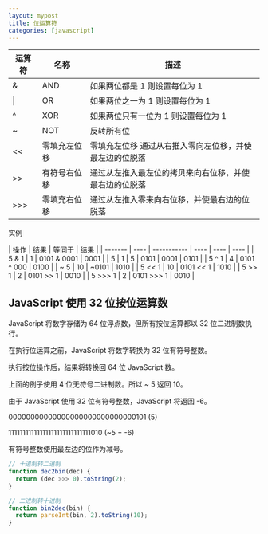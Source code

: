 ```yaml
---
layout: mypost
title: 位运算符
categories: [javascript]
---
```


| 运算符 | 名称         | 描述                                                    |
| ------ | ------------ | ------------------------------------------------------- |
| &      | AND          | 如果两位都是 1 则设置每位为 1                           |
| \|     | OR           | 如果两位之一为 1 则设置每位为 1                         |
| ^      | XOR          | 如果两位只有一位为 1 则设置每位为 1                     |
| ~      | NOT          | 反转所有位                                              |
| \<\<   | 零填充左位移 | 零填充左位移 通过从右推入零向左位移，并使最左边的位脱落 |
| \>\>   | 有符号右位移 | 通过从左推入最左位的拷贝来向右位移，并使最右边的位脱落  |
| \>\>\> | 零填充右位移 | 通过从左推入零来向右位移，并使最右边的位脱落            |

实例

| 操作    | 结果 | 等同于      | 结果 |
| ------- | ---- | ----------- | ---- | ---- | ---- |
| 5 & 1   | 1    | 0101 & 0001 | 0001 |
| 5       | 1    | 5           | 0101 | 0001 | 0101 |
| 5 ^ 1   | 4    | 0101 ^ 000  | 0100 |
| ~ 5     | 10   | ~0101       | 1010 |
| 5 << 1  | 10   | 0101 << 1   | 1010 |
| 5 >> 1  | 2    | 0101 >> 1   | 0010 |
| 5 >>> 1 | 2    | 0101 >>> 1  | 0010 |

## JavaScript 使用 32 位按位运算数

JavaScript 将数字存储为 64 位浮点数，但所有按位运算都以 32 位二进制数执行。

在执行位运算之前，JavaScript 将数字转换为 32 位有符号整数。

执行按位操作后，结果将转换回 64 位 JavaScript 数。

上面的例子使用 4 位无符号二进制数。所以 ~ 5 返回 10。

由于 JavaScript 使用 32 位有符号整数，JavaScript 将返回 -6。

00000000000000000000000000000101 (5)

11111111111111111111111111111010 (~5 = -6)

有符号整数使用最左边的位作为减号。

```js
// 十进制转二进制
function dec2bin(dec) {
  return (dec >>> 0).toString(2);
}

// 二进制转十进制
function bin2dec(bin) {
  return parseInt(bin, 2).toString(10);
}
```
